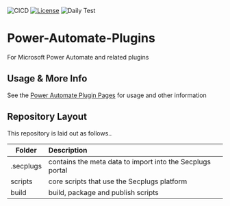 ![CICD](https://github.com/SecPlugs/Power-Automate-Plugins/workflows/CICD/badge.svg)
[![License](https://img.shields.io/badge/License-Apache%202.0-blue.svg)](https://opensource.org/licenses/Apache-2.0)
![Daily Test](https://github.com/SecPlugs/Power-Automate-Plugins/workflows/DailyTest/badge.svg)

# Power-Automate-Plugins

For Microsoft Power Automate and related plugins

## Usage & More Info
See the [Power Automate Plugin Pages](https://secplugs.github.io/Power-Automate-Plugins/docs) for usage and other information

## Repository Layout
This repository is laid out as follows..

| Folder        | Description |
| ------------- |:-------------| 
| .secplugs     | contains the meta data to import into the Secplugs portal |
| scripts       | core scripts that use the Secplugs platform      |
| build         | build, package and publish scripts  |

